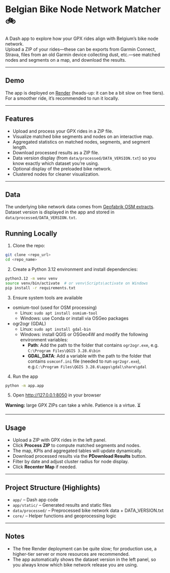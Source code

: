 # Belgian Bike Node Network Matcher 🚲

A Dash app to explore how your GPX rides align with Belgium’s bike node network.  
Upload a ZIP of your rides—these can be exports from Garmin Connect, Strava, 
files from an old Garmin device collecting dust, etc.—see matched nodes and segments on a map, and download the results.

---

## Demo

The app is deployed on [Render](https://gpx-bike-node-matcher.onrender.com) (heads-up: it can be a bit slow on free tiers).  
For a smoother ride, it’s recommended to run it locally.

---

## Features

- Upload and process your GPX rides in a ZIP file.
- Visualize matched bike segments and nodes on an interactive map.
- Aggregated statistics on matched nodes, segments, and segment length.
- Download processed results as a ZIP file.
- Data version display (from `data/processed/DATA_VERSION.txt`) so you know exactly which dataset you’re using.
- Optional display of the preloaded bike network.
- Clustered nodes for cleaner visualization.

---

## Data

The underlying bike network data comes from [Geofabrik OSM extracts](https://download.geofabrik.de/europe/).  
Dataset version is displayed in the app and stored in `data/processed/DATA_VERSION.txt`.  


## Running Locally

1. Clone the repo:

```bash
git clone <repo_url>
cd <repo_name>
```
2. Create a Python 3.12 environment and install dependencies:

```bash
python3.12 -m venv venv
source venv/bin/activate  # or venv\Scripts\activate on Windows
pip install -r requirements.txt
```

3. Ensure system tools are available

- osmium-tool (used for OSM processing)
    - Linux: `sudo apt install osmium-tool`
    - Windows: use Conda or install via OSGeo packages
- ogr2ogr (GDAL)
    - Linux: `sudo apt install gdal-bin`
    - Windows: install QGIS or OSGeo4W and modify the following environment variables:
        - **Path**: Add the path to the folder that contains `ogr2ogr.exe`, e.g. `C:\Program Files\QGIS 3.28.6\bin`
        - **GDAL_DATA**: Add a variable with the path to the folder that contains `osmconf.ini` file (needed to run `ogr2ogr.exe`), e.g.`C:\Program Files\QGIS 3.28.6\apps\gdal\share\gdal`

4. Run the app

```bash
python -m app.app
```

5. Open http://127.0.0.1:8050 in your browser

**Warning:** large GPX ZIPs can take a while. Patience is a virtue. ⏳

---

## Usage

- Upload a ZIP with GPX rides in the left panel.
- Click **Process ZIP** to compute matched segments and nodes.
- The map, KPIs and aggregated tables will update dynamically.
- Download processed results via the **PDownload Results** button.
- Filter by date and adjust cluster radius for node display.
- Click **Recenter Map** if needed.

---

## Project Structure (Highlights)

- `app/` – Dash app code
- `app/static/` – Generated results and static files
- `data/processed/` – Preprocessed bike network data + DATA_VERSION.txt
- `core/` – Helper functions and geoprocessing logic

---

## Notes

- The free Render deployment can be quite slow; for production use, a higher-tier server or more resources are recommended.
- The app automatically shows the dataset version in the left panel, so you always know which bike network release you are using.